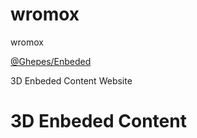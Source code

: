 # wromox
wromox 

<a href="https://ghepes.github.io/Enbeded/">@Ghepes/Enbeded</a>


3D Enbeded Content Website

###
# 3D Enbeded Content 
